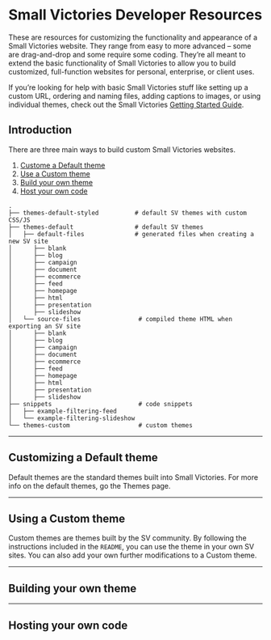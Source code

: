 # Small Victories Developer Resources

These are resources for customizing the functionality and appearance of a Small Victories website. They range from easy to more advanced – some are drag-and-drop and some require some coding. They’re all meant to extend the basic functionality of Small Victories to allow you to build customized, full-function websites for personal, enterprise, or client uses.

If you’re looking for help with basic Small Victories stuff like setting up a custom URL, ordering and naming files, adding captions to images, or using individual themes, check out the Small Victories [Getting Started Guide](http://docs.smallvictori.es).

## Introduction

There are three main ways to build custom Small Victories websites.

1. [Custome a Default theme]()
2. [Use a Custom theme]()
3. [Build your own theme]()
4. [Host your own code]()

```
.
├── themes-default-styled          # default SV themes with custom CSS/JS 
├── themes-default                 # default SV themes
│   ├── default-files              # generated files when creating a new SV site
│      ├── blank
│      ├── blog
│      ├── campaign
│      ├── document
│      ├── ecommerce
│      ├── feed
│      ├── homepage
│      ├── html
│      ├── presentation
│      ├── slideshow
│   └── source-files                # compiled theme HTML when exporting an SV site
│      ├── blank
│      ├── blog
│      ├── campaign
│      ├── document
│      ├── ecommerce
│      ├── feed
│      ├── homepage
│      ├── html
│      ├── presentation
│      ├── slideshow
├── snippets                        # code snippets
│   ├── example-filtering-feed  
│   └── example-filtering-slideshow
└── themes-custom                   # custom themes
```


----

## Customizing a Default theme
Default themes are the standard themes built into Small Victories. For more info on the default themes, go the Themes page.

----

## Using a Custom theme
Custom themes are themes built by the SV community. By following the instructions included in the `README`, you can use the theme in your own SV sites. You can also add your own further modifications to a Custom theme.

----

## Building your own theme

----

## Hosting your own code


